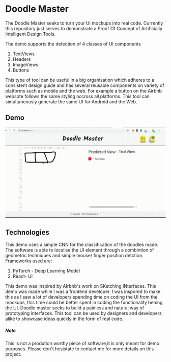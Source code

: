 # Doodle Master

The Doodle Master seeks to turn your UI mockups into real code. Currently this repository just serves to demonstrate a Proof Of Concept of Artificially Intelligent Design Tools. 

The demo supports the detection of 4 classes of UI components

1. TextViews
2. Headers
3. ImageViews
4. Buttons

This type of tool can be useful in a big organisation which adheres to a consistent design guide and has several reusable components on variety of platforms such as mobile and the web. For example a button on the Airbnb websote follows the same styling accross all platforms. This tool can simultaneously generate the same UI for Android and the Web.

## Demo

![alt text](/assets/new.gif)

## Technologies 

This demo uses a simple CNN for the classification of the doodles made. The software is able to localise the UI element through a combintion of geometric techniques and simple mouse/ finger position detction. Frameworks used are:

1. PyTorch - Deep Learning Model
2. React- UI 


This demo was inspired by AIrbnb's work on SKetching INterfaces. This demo was made while I was a frontend developer. I was inspored to make this as I saw a lot of developers spending time on coding the UI from the mockups, this time could be better spent in coding the functionality behing the UI. Doodle master  seeks to build a painless and natural way of prototyping interfaces. This tool can be used by designers and developers alike to showcase ideas quickly in the form of real code.


##### Note

This is not a prodution worthy piece of software,it is only meant for demo purposes. Please don't hesistate to contact me for more details on this project.